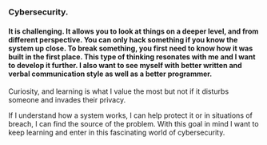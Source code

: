### Cybersecurity.

#### It is challenging. It allows you to look at things on a deeper level, and from different perspective. You can only hack something if you know the system up close. To break something, you first need to know how it was built in the first place. This type of thinking resonates with me and I want to develop it further. I also want to see myself with better written and verbal communication style as well as a better programmer. 

Curiosity, and learning is what I value the most but not if it disturbs someone and invades their privacy.

If I understand how a system works, I can help protect it or in situations of breach, I can find the source of the problem. With this goal in mind I want to keep learning and enter in this fascinating world of cybersecurity.


